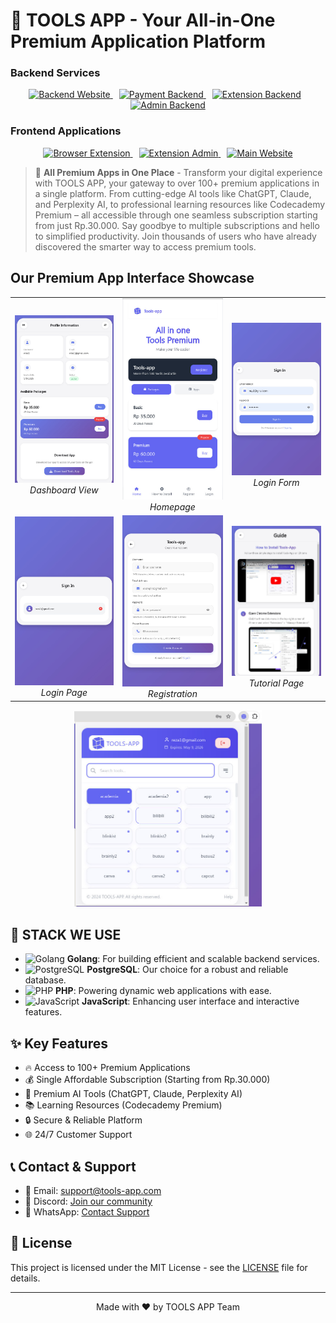<!-- Metadata -->
<meta name="robots" content="index, follow">
<meta name="viewport" content="width=device-width, initial-scale=1.0">
<meta name="theme-color" content="#ffffff">
<meta name="language" content="en">
<meta name="revisit-after" content="7 days">
<meta name="author" content="TOOLS APP">

<!-- Open Graph / Facebook -->
<meta property="og:type" content="website">
<meta property="og:url" content="https://tools-app.com/">
<meta property="og:title" content="TOOLS APP - All Premium Apps in One Platform">
<meta property="og:description" content="Access 100+ premium applications through one affordable subscription. Transform your digital experience today.">
<meta property="og:image" content="https://github.com/TOOLS-APP-COM/.github/blob/main/IMAGES/ICONLOGO.png?raw=true">

<!-- Twitter -->
<meta property="twitter:card" content="summary_large_image">
<meta property="twitter:url" content="https://tools-app.com/">
<meta property="twitter:title" content="TOOLS APP - All Premium Apps in One Platform">
<meta property="twitter:description" content="Access 100+ premium applications through one affordable subscription. Transform your digital experience today.">
<meta property="twitter:image" content="https://github.com/TOOLS-APP-COM/.github/blob/main/IMAGES/ICONLOGO.png?raw=true">

# 🚀 TOOLS APP - Your All-in-One Premium Application Platform
### Backend Services
<p align="center">
  <a href="https://github.com/TOOLS-APP-COM/BACKEND-WEBSITE" style="margin-right: 10px;">
    <img src="https://img.shields.io/badge/Backend_Website-181717?style=for-the-badge&logo=github&logoColor=white" alt="Backend Website">
  </a>
  <a href="https://github.com/TOOLS-APP-COM/BACKEND-PAYMENT-TRAKTEER" style="margin-right: 10px;">
    <img src="https://img.shields.io/badge/Payment_Backend-181717?style=for-the-badge&logo=github&logoColor=white" alt="Payment Backend">
  </a>
  <a href="https://github.com/TOOLS-APP-COM/BACKEND-EXTENSION" style="margin-right: 10px;">
    <img src="https://img.shields.io/badge/Extension_Backend-181717?style=for-the-badge&logo=github&logoColor=white" alt="Extension Backend">
  </a>
  <a href="https://github.com/TOOLS-APP-COM/BACKEND-EXTENSION-ADMIN">
    <img src="https://img.shields.io/badge/Admin_Backend-181717?style=for-the-badge&logo=github&logoColor=white" alt="Admin Backend">
  </a>
</p>

### Frontend Applications
<p align="center">
  <a href="https://github.com/TOOLS-APP-COM/TOOLS-APP-EXTENSION" style="margin-right: 10px;">
    <img src="https://img.shields.io/badge/Browser_Extension-FF4081?style=for-the-badge&logo=google-chrome&logoColor=white" alt="Browser Extension">
  </a>
  <a href="https://github.com/TOOLS-APP-COM/TOOLS-APP-EXTENSION-ADMIN" style="margin-right: 10px;">
    <img src="https://img.shields.io/badge/Extension_Admin-7C4DFF?style=for-the-badge&logo=google-chrome&logoColor=white" alt="Extension Admin">
  </a>
  <a href="https://github.com/TOOLS-APP-COM/TOOLS-APP-WEBSITE">
    <img src="https://img.shields.io/badge/Main_Website-00BFA5?style=for-the-badge&logo=google-chrome&logoColor=white" alt="Main Website">
  </a>
</p>

> 🚀 **All Premium Apps in One Place** - Transform your digital experience with TOOLS APP, your gateway to over 100+ premium applications in a single platform. From cutting-edge AI tools like ChatGPT, Claude, and Perplexity AI, to professional learning resources like Codecademy Premium – all accessible through one seamless subscription starting from just Rp.30.000. Say goodbye to multiple subscriptions and hello to simplified productivity. Join thousands of users who have already discovered the smarter way to access premium tools.

## Our Premium App Interface Showcase

<div align="center">
  <table>
    <tr>
      <td align="center">
        <img src="https://github.com/TOOLS-APP-COM/.github/blob/main/IMAGES/DASHBOARD.jpg?raw=true" width="300px">
        <br>
        <em>Dashboard View</em>
      </td>
      <td align="center">
        <img src="https://github.com/TOOLS-APP-COM/.github/blob/main/IMAGES/HOMEPAGE.jpg?raw=true" width="300px">
        <br>
        <em>Homepage</em>
      </td>
      <td align="center">
        <img src="https://github.com/TOOLS-APP-COM/.github/blob/main/IMAGES/LOGIN-FORM.jpg?raw=true" width="300px">
        <br>
        <em>Login Form</em>
      </td>
    </tr>
    <tr>
      <td align="center">
        <img src="https://github.com/TOOLS-APP-COM/.github/blob/main/IMAGES/LOGIN.jpg?raw=true" width="300px">
        <br>
        <em>Login Page</em>
      </td>
      <td align="center">
        <img src="https://github.com/TOOLS-APP-COM/.github/blob/main/IMAGES/REGISTER.jpg?raw=true" width="300px">
        <br>
        <em>Registration</em>
      </td>
      <td align="center">
        <img src="https://github.com/TOOLS-APP-COM/.github/blob/main/IMAGES/TUTORIAL.jpg?raw=true" width="300px">
        <br>
        <em>Tutorial Page</em>
      </td>
    </tr>
  </table>
</div>

<div align="center">
  <img src="https://github.com/TOOLS-APP-COM/.github/blob/main/IMAGES/EXTENSION.jpg?raw=true" width="300px">
</div>

## 📑 STACK WE USE

- ![Golang](https://img.shields.io/badge/Go-00ADD8?style=for-the-badge&logo=go&logoColor=white) **Golang**: For building efficient and scalable backend services.
- ![PostgreSQL](https://img.shields.io/badge/PostgreSQL-336791?style=for-the-badge&logo=postgresql&logoColor=white) **PostgreSQL**: Our choice for a robust and reliable database.
- ![PHP](https://img.shields.io/badge/PHP-777BB4?style=for-the-badge&logo=php&logoColor=white) **PHP**: Powering dynamic web applications with ease.
- ![JavaScript](https://img.shields.io/badge/JavaScript-F7DF1E?style=for-the-badge&logo=javascript&logoColor=black) **JavaScript**: Enhancing user interface and interactive features.

## ✨ Key Features

- 🔥 Access to 100+ Premium Applications
- 💰 Single Affordable Subscription (Starting from Rp.30.000)
- 🤖 Premium AI Tools (ChatGPT, Claude, Perplexity AI)
- 📚 Learning Resources (Codecademy Premium)
- 🔒 Secure & Reliable Platform
- 🌐 24/7 Customer Support

## 📞 Contact & Support

- 📧 Email: support@tools-app.com
- 💬 Discord: [Join our community](https://discord.gg/tools-app)
- 📱 WhatsApp: [Contact Support](https://wa.me/yournumber)

## 📄 License

This project is licensed under the MIT License - see the [LICENSE](LICENSE) file for details.

---
<div align="center">
Made with ❤️ by TOOLS APP Team
</div>
